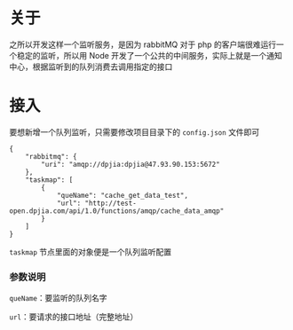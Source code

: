 # 关于

之所以开发这样一个监听服务，是因为 rabbitMQ 对于 php 的客户端很难运行一个稳定的监听，所以用 Node 开发了一个公共的中间服务，实际上就是一个通知中心，根据监听到的队列消费去调用指定的接口

# 接入

要想新增一个队列监听，只需要修改项目目录下的 `config.json` 文件即可

```
{
    "rabbitmq": {
        "uri": "amqp://dpjia:dpjia@47.93.90.153:5672"
    },
    "taskmap": [
        {
            "queName": "cache_get_data_test",
            "url": "http://test-open.dpjia.com/api/1.0/functions/amqp/cache_data_amqp"
        }
    ]
}
```

`taskmap` 节点里面的对象便是一个队列监听配置

### 参数说明

`queName`：要监听的队列名字

`url`：要请求的接口地址（完整地址）



